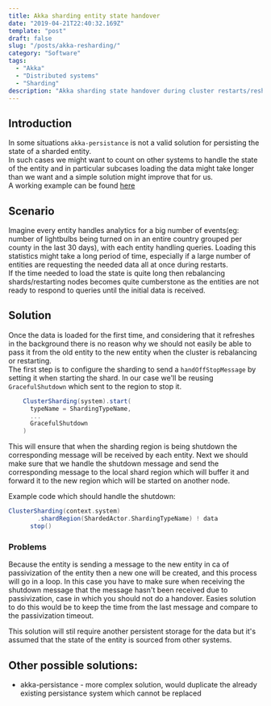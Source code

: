 ```yaml
---
title: Akka sharding entity state handover
date: "2019-04-21T22:40:32.169Z"
template: "post"
draft: false
slug: "/posts/akka-resharding/"
category: "Software"
tags:
  - "Akka"
  - "Distributed systems"
  - "Sharding"
description: "Akka sharding state handover during cluster restarts/resharding to reduce time needed for the entities to serve responses"
---
```


## Introduction

In some situations `akka-persistance` is not a valid solution for persisting the state of a sharded entity.  
In such cases we might want to count on other systems to handle the state of the entity and in particular subcases loading the data might take longer than we want and a simple solution might improve that for us.  
A working example can be found [here](https://github.com/ecyshor/akka-handover)

## Scenario

Imagine every entity handles analytics for a big number of events(eg: number of lightbulbs being turned on in an entire country grouped per county in the last 30 days), with each entity handling queries. Loading this statistics might take a long period of time, especially if a large number of entities are requesting the needed data all at once during restarts.  
If the time needed to load the state is quite long then rebalancing shards/restarting nodes becomes quite cumberstone as the entities are not ready to respond to queries until the initial data is received.  


## Solution

Once the data is loaded for the first time, and considering that it refreshes in the background there is no reason why we should not easily be able to pass it from the old entity to the new entity when the cluster is rebalancing or restarting.  
The first step is to configure the sharding to send a `handOffStopMessage` by setting it when starting the shard. In our case we'll be reusing `GracefulShutdown` which sent to the region to stop it.  

```scala
    ClusterSharding(system).start(
      typeName = ShardingTypeName,
      ...
      GracefulShutdown
    )
```

This will ensure that when the sharding region is being shutdown the corresponding message will be received by each entity.
Next we should make sure that we handle the shutdown message and send the corresponding message to the local shard region which will buffer it and forward it to the new region which will be started on another node.

Example code which should handle the shutdown:

```scala
ClusterSharding(context.system)
        .shardRegion(ShardedActor.ShardingTypeName) ! data
      stop()
```


### Problems

Because the entity is sending a message to the new entity in ca of passivization of the entity then a new one will be created, and this process will go in a loop. In this case you have to make sure when receiving the shutdown message that the message hasn't been received due to passivization, case in which you should not do a handover. Easies solution to do this would be to keep the time from the last message and compare to the passivization timeout. 

This solution will stil require another persistent storage for the data but it's assumed that the state of the entity is sourced from other systems.


## Other possible solutions:

- akka-persistance - more complex solution, would duplicate the already existing persistance system which cannot be replaced